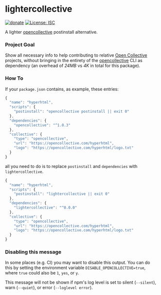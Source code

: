# lightercollective

[![donate](https://img.shields.io/badge/$-donate-ff69b4.svg?maxAge=2592000&style=flat)](https://github.com/WebReflection/donate)
[![License: ISC](https://img.shields.io/badge/License-ISC-yellow.svg)](https://opensource.org/licenses/ISC)

A lighter [opencollective](https://github.com/opencollective/opencollective) postinstall alternative.

### Project Goal
Show all necessary info to help contributing to relative [Open Collective](https://opencollective.com) projects, without bringing in the entirety of the [opencollective](https://github.com/opencollective/opencollective-cli) CLI as dependency (an overhead of *24MB* vs *4K* in total for this package).

### How To
If your `package.json` contains, as example, these entries:
```js
{
  "name": "hyperhtml",
  "scripts": {
    "postinstall": "opencollective postinstall || exit 0"
  },
  "dependencies": {
    "opencollective": "^1.0.3"
  },
  "collective": {
    "type": "opencollective",
    "url": "https://opencollective.com/hyperhtml",
    "logo": "https://opencollective.com/hyperhtml/logo.txt"
  }
}
```

all you need to do is to replace `postinstall` and `dependencies` with `lightercollective`.

```js
{
  "name": "hyperhtml",
  "scripts": {
    "postinstall": "lightercollective || exit 0"
  },
  "dependencies": {
    "lightercollective": "^0.0.0"
  },
  "collective": {
    "type": "opencollective",
    "url": "https://opencollective.com/hyperhtml",
    "logo": "https://opencollective.com/hyperhtml/logo.txt"
  }
}
```

### Disabling this message
In some places (e.g. CI) you may want to disable this output. You can do this by setting the environment variable `DISABLE_OPENCOLLECTIVE=true`, where `true` could also be `1`, `yes`, or `y`.

This message will not be shown if npm's log level is set to silent (`--silent`), warn (`--quiet`), or error (`--loglevel error`).
